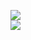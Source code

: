 [![](https://img.shields.io/badge/Made%20With-Github%20Spray-lightgrey.svg?style=for-the-badge&logo=github)](https://github.com/Annihil/github-spray#17482)  
[![](https://i.imgur.com/2DrTn0Z.gif)](https://github.com/Annihil/github-spray)